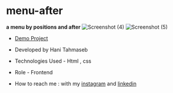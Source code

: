 # menu-after
**a menu by positions and after**
![Screenshot (4)](https://github.com/haniehtahmaseb/menu-after/assets/155815327/10b23861-2b0f-4833-8e95-ca6f8fab8da0)
![Screenshot (5)](https://github.com/haniehtahmaseb/menu-after/assets/155815327/d521ab3d-fdcc-4538-b9e6-4c79da4ede64)

- [Demo Project](https://haniehtahmaseb.github.io/menu-after/project-position1-menu.html)

- Developed by Hani Tahmaseb

- Technologies Used - Html , css

- Role - Frontend

- How to reach me : with my [instagram](https://instagram.com/haniehtahmaseb) and [linkedin](https://linkedin.com/in/hani-tahmaseb-a52212212)


